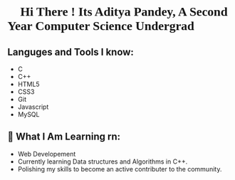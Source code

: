 <h1 style="font-family: 'JetBrains Mono'"> 👋 Hi There ! Its Aditya Pandey, A Second Year Computer Science Undergrad</h1>

## Languges and Tools I know:
 - C
 - C++
 - HTML5
 - CSS3
 - Git
 - Javascript
 - MySQL
 
##  👀 What I Am Learning rn:
 - Web Developement
 - Currently learning Data structures and Algorithms in C++.
 - Polishing my skills to become an active contributer to the community.
